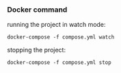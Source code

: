 ### Docker command

running the project in watch mode:

```
docker-compose -f compose.yml watch
```

stopping the project:

```
docker-compose -f compose.yml stop
```
